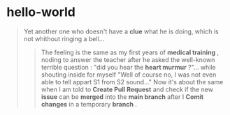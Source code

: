 # hello-world
>Yet another one who doesn't have a __clue__ what he is doing, which is not whithout ringing a bell...
>>The feeling is the same as my first years of __medical training__ , noding to answer the teacher after he asked the well-known terrible question : "did you hear the __heart murmur__ ?"... while shouting inside for myself "Well of course no, I was not even able to tell appart S1 from S2 sound..."
>>Now it's about the same when I am told to __Create Pull Request__ and check if the new __issue__ can be __merged__ into the __main branch__ after I __Comit changes__ in a temporary __branch__ .

